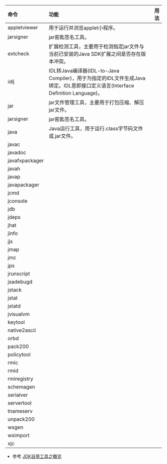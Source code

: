 | 命令            | 功能 | 用法    |
| :---            | :---- | ----:  |
| appletviewer    | 用于运行并浏览applet小程序。 |        |
| jarsigner       | jar密匙签名工具。 |        |
| extcheck        | 扩展检测工具，主要用于检测指定jar文件与当前已安装的Java SDK扩展之间是否存在版本冲突。|        |
| idlj            | IDL转Java编译器(IDL-to-Java Compiler)，用于为指定的IDL文件生成Java绑定。IDL意即接口定义语言(Interface Definition Language)。   |        |
| jar             | jar文件管理工具，主要用于打包压缩、解压jar文件。   |        |
| jarsigner       | jar密匙签名工具。   |        |
| java            | Java运行工具，用于运行.class字节码文件或.jar文件。   |        |
| javac           |    |        |
| javadoc         |    |        |
| javafxpackager  |    |        |
| javah           |    |        |
| javap           |    |        |
| javapackager    |    |        |
| jcmd            |    |        |
| jconsole        |    |        |
| jdb             |    |        |
| jdeps           |    |        |
| jhat            |    |        |
| jinfo           |    |        |
| jjs             |    |        |
| jmap            |    |        |
| jmc             |    |        |
| jps             |    |        |
| jrunscript      |    |        |
| jsadebugd       |    |        |
| jstack          |    |        |
| jstat           |    |        |
| jstatd          |    |        |
| jvisualvm       |    |        |
| keytool         |    |        |
| native2ascii    |    |        |
| orbd            |    |        |
| pack200         |    |        |
| policytool      |    |        |
| rmic            |    |        |
| rmid            |    |        |
| rmiregistry     |    |        |
| schemagen       |    |        |
| serialver       |    |        |
| servertool      |    |        |
| tnameserv       |    |        |
| unpack200       |    |        |
| wsgen           |    |        |
| wsimport        |    |        |
| xjc             |    |        |


* 参考
[JDK自带工具之概览](http://www.rowkey.me/blog/2016/11/03/jdk-tools/)